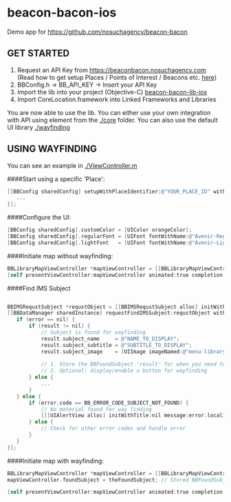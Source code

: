 # beacon-bacon-ios 

Demo app for https://github.com/nosuchagency/beacon-bacon

## GET STARTED

1. Request an API Key from https://beaconbacon.nosuchagency.com <br>(Read how to get setup Places / Points of Interest / Beacons etc. [here](https://github.com/nosuchagency/beacon-bacon))
2. BBConfig.h -> BB_API_KEY -> Insert your API Key
3. Import the lib into your project (Objective-C) [beacon-bacon-lib-ios](https://github.com/mustachedk/beacon-bacon-ios/tree/master/beacon-bacon-lib-ios)
4. Import CoreLocation.framework into Linked Frameworks and Libraries

You are now able to use the lib. 
You can either use your own integration with API using element from the [./core](https://github.com/mustachedk/beacon-bacon-ios/tree/master/beacon-bacon-lib-ios/core) folder.
You can also use the default UI library [./wayfinding](https://github.com/mustachedk/beacon-bacon-ios/tree/master/beacon-bacon-lib-ios/wayfinding)

## USING WAYFINDING

You can see an example in [./ViewController.m](https://github.com/mustachedk/beacon-bacon-ios/blob/master/ViewController.m)

####Start using a specific 'Place':
```Objective-C
[[BBConfig sharedConfig] setupWithPlaceIdentifier:@"YOUR_PLACE_ID" withCompletion:^(NSString *placeIdentifier, NSError *error) { 
   ...
}];
```

####Configure the UI:
```Objective-C
[BBConfig sharedConfig].customColor = [UIColor orangeColor];
[BBConfig sharedConfig].regularFont = [UIFont fontWithName:@"Avenir-Regular" size:16];
[BBConfig sharedConfig].lightFont   = [UIFont fontWithName:@"Avenir-Light" size:16];
```

####Initiate map without wayfinding:
```Objective-C
BBLibraryMapViewController *mapViewController = [[BBLibraryMapViewController alloc] initWithNibName:@"BBLibraryMapViewController" bundle:nil];
[self presentViewController:mapViewController animated:true completion:nil];
```

####Find IMS Subject
```Objective-C

BBIMSRequstSubject *requstObject = [[BBIMSRequstSubject alloc] initWithFaustId:@"FAUST_IDENTIFIER"];
[[BBDataManager sharedInstance] requestFindIMSSubject:requstObject withCompletion:^(BBFoundSubject *result, NSError *error) {
   if (error == nil) {
       if (result != nil) {
           // Subject is found for wayfinding
           result.subject_name     = @"NAME_TO_DISPLAY";
           result.subject_subtitle = @"SUBTITLE_TO_DISPLAY";
           result.subject_image    = [UIImage imageNamed:@"menu-library-map-icon"]; // Or any other icon you want it to display, eg. a book/video/tape etc.
           
           // 1. Store the BBFoundSubject 'result' for when you need to 'Initiate map with wayfinding'
           // 2. Optional: display/enable a button for wayfinding
       } else {
           ...
       }
   } else {
       if (error.code == BB_ERROR_CODE_SUBJECT_NOT_FOUND) {
           // No material found for way finding
           [[[UIAlertView alloc] initWithTitle:nil message:error.localizedDescription delegate:nil cancelButtonTitle:NSLocalizedStringFromTable(@"ok", @"BBLocalizable", nil).uppercaseString otherButtonTitles:nil] show];
       } else {
           // Check for other error codes and handle error
       }   
   }
}];
```

####Initiate map with wayfinding:
```Objective-C
BBLibraryMapViewController *mapViewController = [[BBLibraryMapViewController alloc] initWithNibName:@"BBLibraryMapViewController" bundle:nil];
mapViewController.foundSubject = theFoundSubject; // Stored BBFoundSubject 'result' from BBDataManager.requestFindIMSSubject:

[self presentViewController:mapViewController animated:true completion:nil];
```
